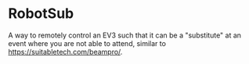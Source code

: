 # RobotSub
A way to remotely control an EV3 such that it can be a "substitute" at an event where you are not able to attend, similar to https://suitabletech.com/beampro/.
